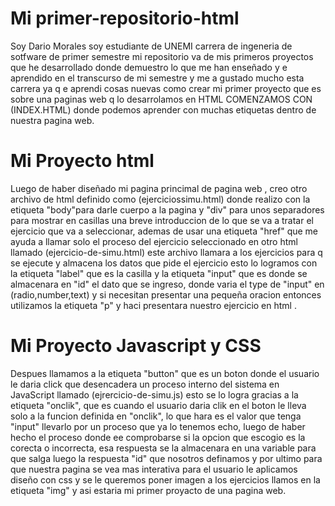 # Mi primer-repositorio-html
Soy Dario Morales soy estudiante de UNEMI carrera de ingeneria de sotfware de primer semestre mi repositorio va de mis primeros proyectos que he desarrollado donde demuestro lo que me han 
enseñado y e aprendido en el transcurso de mi semestre y me a gustado mucho esta carrera ya q e aprendi cosas nuevas como crear mi primer proyecto que es sobre una paginas web q lo desarrolamos en HTML COMENZAMOS CON (INDEX.HTML) donde podemos aprender con muchas etiquetas dentro de nuestra pagina web.

# Mi Proyecto html
Luego de haber diseñado mi pagina princimal de pagina web , creo otro archivo de html definido como (ejerciciossimu.html) donde realizo con la etiqueta "body"para darle cuerpo a la pagina y "div" para unos separadores para mostrar en casillas una breve introduccion de lo que se va a tratar el ejercicio que va a seleccionar, ademas de usar una etiqueta "href" que me ayuda a llamar solo el proceso del ejercicio seleccionado en otro html llamado (ejercicio-de-simu.html) este archivo llamara a los ejercicios para q se ejecute y almacena los datos que pide el ejercicio esto lo logramos con la etiqueta "label" que es la casilla y la etiqueta "input" que es donde se almacenara en "id" el dato que se ingreso, donde varia el type de "input" en (radio,number,text) y si necesitan presentar una pequeña oracion entonces utilizamos la etiqueta "p" y haci presentara nuestro ejercicio en html .

# Mi Proyecto Javascript y CSS
Despues llamamos a la etiqueta "button" que es un boton donde el usuario le daria click que desencadera un proceso interno del sistema en JavaScript llamado (ejrercicio-de-simu.js) esto se lo logra gracias a la etiqueta "onclik", que es cuando el usuario daria clik en el boton le lleva solo a la funcion definida en "onclik", lo que hara es el valor que tenga "input" llevarlo por un proceso que ya lo tenemos echo, luego de haber hecho el proceso donde ee comprobarse si la opcion que escogio es la corecta o incorrecta, esa respuesta se la almacenara en una variable  para que salga luego la respuesta "id" que nosotros definamos y por ultimo para que nuestra pagina se vea mas interativa para el usuario le aplicamos diseño con css y se le queremos poner imagen a los ejercicios llamos en la etiqueta "img" y asi estaria mi primer proyacto de una pagina web.
